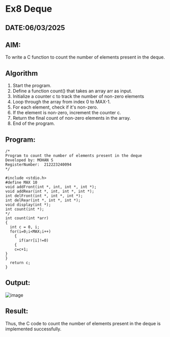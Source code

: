 # Ex8 Deque
## DATE:06/03/2025
## AIM:
To write a C function to count the number of elements present in the deque.

## Algorithm
1. Start the program.
2. Define a function count() that takes an array arr as input.
3. Initialize a counter c to track the number of non-zero elements
4. Loop through the array from index 0 to MAX-1.
5. For each element, check if it's non-zero.
6. If the element is non-zero, increment the counter c.
7. Return the final count of non-zero elements in the array.
8. End of the program.  

## Program:
```
/*
Program to count the number of elements present in the deque
Developed by: MOHAN S
RegisterNumber:  212223240094
*/
```
```
#include <stdio.h> 
#define MAX 10 
void addFront(int *, int, int *, int *); 
void addRear(int *, int, int *, int *); 
int delFront(int *, int *, int *); 
int delRear(int *, int *, int *); 
void display(int *); 
int count(int *); 
*/ 
int count(int *arr)
{ 
  int c = 0, i; 
  for(i=0;i<MAX;i++) 
    { 
      if(arr[i]!=0) 
    { 
    c=c+1; 
} 
} 
  return c; 
}
```

## Output:
![image](https://github.com/user-attachments/assets/432bbc0e-fd10-44ca-aa49-c2889403f55c)


## Result:
Thus, the C code to count the number of elements present in the deque is implemented successfully.
